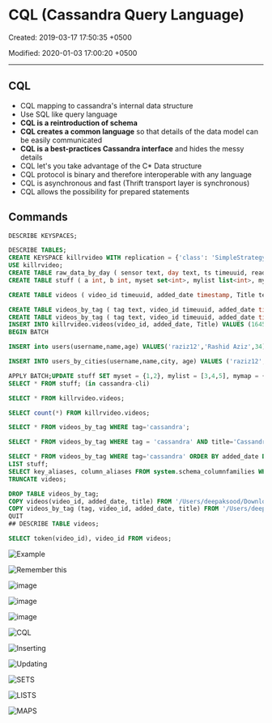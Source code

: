 # CQL (Cassandra Query Language)

Created: 2019-03-17 17:50:35 +0500

Modified: 2020-01-03 17:00:20 +0500

---

## CQL

- CQL mapping to cassandra's internal data structure
- Use SQL like query language
- **CQL is a reintroduction of schema**
- **CQL creates a common language** so that details of the data model can be easily communicated
- **CQL is a best-practices Cassandra interface** and hides the messy details
- CQL let's you take advantage of the C* Data structure
- CQL protocol is binary and therefore interoperable with any language
- CQL is asynchronous and fast (Thrift transport layer is synchronous)
- CQL allows the possibility for prepared statements

## Commands

```sql
DESCRIBE KEYSPACES;

DESCRIBE TABLES;
CREATE KEYSPACE killrvideo WITH replication = {'class': 'SimpleStrategy', 'replication_factor': 1};
USE killrvideo;
CREATE TABLE raw_data_by_day ( sensor text, day text, ts timeuuid, reading int, primary key((sensor, day), ts) ) WITH CLUSTERING ORDER BY (ts DESC) AND COMPACTION = {'class': 'TimeWindowCompactionStrategy', 'compaction_window_unit': 'DAYS', 'compaction_window_size': 1};
CREATE TABLE stuff ( a int, b int, myset set<int>, mylist list<int>, mymap map<int, int>, PRIMARY KEY (a,b));

CREATE TABLE videos ( video_id timeuuid, added_date timestamp, Title text, PRIMARY KEY (video_id));

CREATE TABLE videos_by_tag ( tag text, video_id timeuuid, added_date timestamp, Title text, PRIMARY KEY (tag, video_id));
CREATE TABLE videos_by_tag ( tag text, video_id timeuuid, added_date timestamp, Title text, PRIMARY KEY (tag, added_date, video_id)) WITH CLUSTERING ORDER BY(added_date ASC, video_id ASC);
INSERT INTO killrvideo.videos(video_id, added_date, Title) VALUES (1645ea59-14bd-11e5-a993-8138354b7e31, '2014-01-29', 'Cassandra History');
BEGIN BATCH

INSERT into users(username,name,age) VALUES('raziz12','Rashid Aziz',34);

INSERT INTO users_by_cities(username,name,city, age) VALUES ('raziz12','Rashid Aziz','Karachi',30);

APPLY BATCH;UPDATE stuff SET myset = {1,2}, mylist = [3,4,5], mymap = {6:7, 8:9} WHERE a = 0 AND b = 1;
SELECT * FROM stuff; (in cassandra-cli)

SELECT * FROM killrvideo.videos;

SELECT count(*) FROM killrvideo.videos;

SELECT * FROM videos_by_tag WHERE tag='cassandra';

SELECT * FROM videos_by_tag WHERE tag = 'cassandra' AND title='Cassandra Intro';

SELECT * FROM videos_by_tag WHERE tag='cassandra' ORDER BY added_date DESC;
LIST stuff;
SELECT key_aliases, column_aliases FROM system.schema_columnfamilies WHERE keyspace_name = 'test' AND columnfamily_name = 'stuff'; (in cqlsh)
TRUNCATE videos;

DROP TABLE videos_by_tag;
COPY videos(video_id, added_date, title) FROM '/Users/deepaksood/Downloads/ds201-6.0-labwork/labwork/data-files/videos.csv' WITH HEADER=TRUE;
COPY videos_by_tag (tag, video_id, added_date, title) FROM '/Users/deepaksood/Downloads/ds201-6.0-labwork/labwork/data-files/videos-by-tag.csv' WITH HEADER=TRUE;
QUIT
## DESCRIBE TABLE videos;

SELECT token(video_id), video_id FROM videos;
```

![Example](media/Cassandra_CQL-(Cassandra-Query-Language)-image1.png)

![Remember this](media/Cassandra_CQL-(Cassandra-Query-Language)-image3.png)

![image](media/Cassandra_CQL-(Cassandra-Query-Language)-image4.png)

![image](media/Cassandra_CQL-(Cassandra-Query-Language)-image5.png)

![image](media/Cassandra_CQL-(Cassandra-Query-Language)-image6.png)

![CQL](media/Cassandra_CQL-(Cassandra-Query-Language)-image7.png)

![Inserting](media/Cassandra_CQL-(Cassandra-Query-Language)-image8.png)

![Updating](media/Cassandra_CQL-(Cassandra-Query-Language)-image9.png)

![SETS](media/Cassandra_CQL-(Cassandra-Query-Language)-image10.png)

![LISTS](media/Cassandra_CQL-(Cassandra-Query-Language)-image11.png)

![MAPS](media/Cassandra_CQL-(Cassandra-Query-Language)-image12.png)
